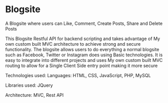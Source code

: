 # Blogsite
A Blogsite where users can Like, Comment, Create Posts, Share and Delete Posts

This Blogsite Restful API for backend scripting and takes advantage of My own custom built MVC architecture
to achieve strong and secure functionality.
The blogsite allows users to do everything a normal blogsite such as Facebook, Twitter or Instagram does using
Basic technologies. It is easy to integrate into different projects and uses My own custom built MVC routing to allow for a Single Client Side entry point
making it more secure

Technologies used:
Languages: HTML, CSS, JavaScript, PHP, MySQL

Libraries used: JQuery

Architecture: MVC, Rest API
